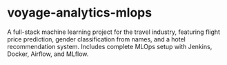 # voyage-analytics-mlops
A full-stack machine learning project for the travel industry, featuring flight price prediction, gender classification from names, and a hotel recommendation system. Includes complete MLOps setup with Jenkins, Docker, Airflow, and MLflow.

